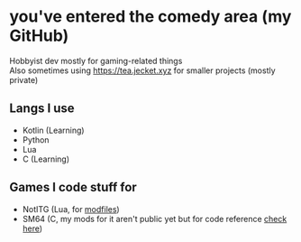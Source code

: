 # you've entered the comedy area (my GitHub)

Hobbyist dev mostly for gaming-related things  
Also sometimes using https://tea.jecket.xyz for smaller projects (mostly private)

## Langs I use
- Kotlin (Learning)
- Python
- Lua
- C (Learning)

## Games I code stuff for
- NotITG (Lua, for [modfiles](https://www.youtube.com/playlist?list=PL9PHfy-ccIgPvuZN9P7-z_Uts_hk8QmH6))
- SM64 (C, my mods for it aren't public yet but for code reference [check here](https://github.com/n64decomp/sm64))

<!--##

![Jecket's GitHub stats](https://github-readme-stats.vercel.app/api?username=Jecket22&show_icons=true&hide=["issues"]&theme=tokyonight)-->

